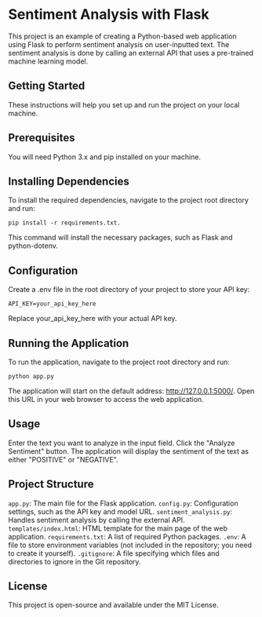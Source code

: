 # Sentiment Analysis with Flask
This project is an example of creating a Python-based web application using Flask to perform sentiment analysis on user-inputted text. The sentiment analysis is done by calling an external API that uses a pre-trained machine learning model.


## Getting Started
These instructions will help you set up and run the project on your local machine.


## Prerequisites
You will need Python 3.x and pip installed on your machine.


## Installing Dependencies
To install the required dependencies, navigate to the project root directory and run:

```
pip install -r requirements.txt.
```

This command will install the necessary packages, such as Flask and python-dotenv.


## Configuration
Create a .env file in the root directory of your project to store your API key:

```
API_KEY=your_api_key_here
```

Replace your_api_key_here with your actual API key.


## Running the Application
To run the application, navigate to the project root directory and run:

```
python app.py
```

The application will start on the default address: http://127.0.0.1:5000/. Open this URL in your web browser to access the web application.


## Usage
Enter the text you want to analyze in the input field.
Click the "Analyze Sentiment" button.
The application will display the sentiment of the text as either "POSITIVE" or "NEGATIVE".


## Project Structure
`app.py`: The main file for the Flask application.
`config.py`: Configuration settings, such as the API key and model URL.
`sentiment_analysis.py`: Handles sentiment analysis by calling the external API.
`templates/index.html`: HTML template for the main page of the web application.
`requirements.txt`: A list of required Python packages.
`.env`: A file to store environment variables (not included in the repository; you need to create it yourself).
`.gitignore`: A file specifying which files and directories to ignore in the Git repository.


## License
This project is open-source and available under the MIT License.